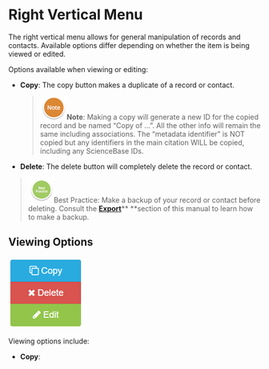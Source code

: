 # Right Vertical Menu

The right vertical menu allows for general manipulation of records and contacts. Available options differ depending on whether the item is being viewed or edited.

Options available when viewing or editing:

* **Copy**: The copy button makes a duplicate of a record or contact.
  > ![](/assets/NoteSmall.png)**Note**: Making a copy will generate a new ID for the copied record and be named “Copy of …”. All the other info will remain the same including associations. The “metadata identifier” is NOT copied but any identifiers in the main citation WILL be copied, including any ScienceBase IDs.
*  **Delete**: The delete button will completely delete the record or contact.  
  > ![](/assets/BestPracticeSmall.png)Best Practice: Make a backup of your record or contact before deleting. Consult the [**Export**](/export.md)** **section of this manual to learn how to make a backup.

## Viewing Options

![](/assets/Right_Vertical_Menu_View.png)

Viewing options include:

* **Copy**: 



